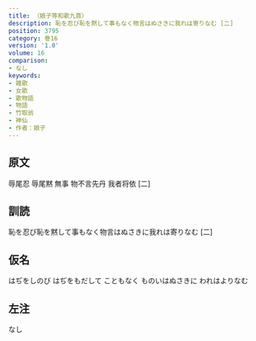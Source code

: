 ```yaml
---
title: （娘子等和歌九首）
description: 恥を忍び恥を黙して事もなく物言はぬさきに我れは寄りなむ [二]
position: 3795
category: 巻16
version: '1.0'
volume: 16
comparison:
- なし
keywords:
- 雑歌
- 女歌
- 歌物語
- 物語
- 竹取翁
- 神仙
- 作者：娘子
---
```


## 原文

辱尾忍 辱尾黙 無事 物不言先丹 我者将依 [二]

## 訓読

恥を忍び恥を黙して事もなく物言はぬさきに我れは寄りなむ [二]

## 仮名

はぢをしのび はぢをもだして こともなく ものいはぬさきに われはよりなむ

## 左注

なし
